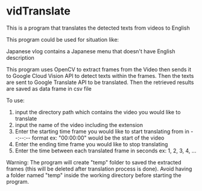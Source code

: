 # vidTranslate

This is a program that translates the detected texts from videos to English

This program could be used for situation like:
  
  Japanese vlog contains a Japanese menu that doesn't have English description


This program uses OpenCV to extract frames from the Video then sends it to Google Cloud Vision API to detect texts within the frames. Then the texts are sent to Google Translate API to be translated. Then the retrieved results are saved as data frame in csv file

To use:

1. input the directory path which contains the video you would like to translate
2. input the name of the video including the extension
3. Enter the starting time frame you would like to start translating from in --:--:-- format
        ex: "00:00:00" would be the start of the video
4. Enter the ending time frame you would like to stop translating
5. Enter the time between each translated frame in seconds
        ex: 1, 2, 3, 4, ...


Warning:
  The program will create "temp" folder to saved the extracted frames (this will be deleted after translation process is done). Avoid having a folder named "temp" inside the working directory before starting the program.
